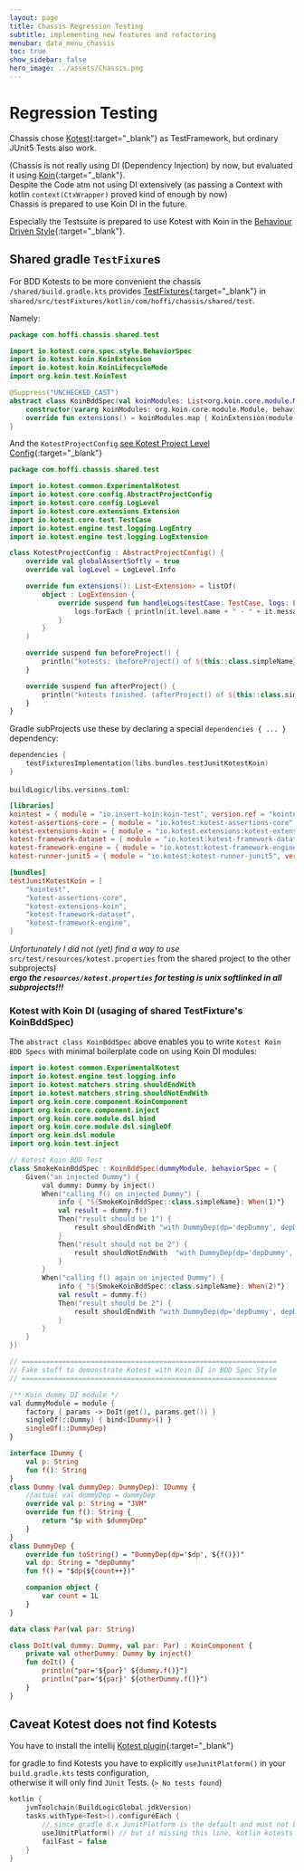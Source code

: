 ```yaml
---
layout: page
title: Chassis Regression Testing
subtitle: implementing new features and refactoring
menubar: data_menu_chassis
toc: true
show_sidebar: false
hero_image: ../assets/Chassis.png
---
```

# Regression Testing

Chassis chose [Kotest](https://kotest.io/){:target="_blank"} as TestFramework, but ordinary JUnit5 Tests also work.

(Chassis is not really using DI (Dependency Injection) by now, but evaluated it using [Koin](https://insert-koin.io/){:target="_blank"}.<br/>
Despite the Code atm not using DI extensively (as passing a Context with kotlin `context(CtxWrapper)` proved kind of enough by now)<br/>
Chassis is prepared to use Koin DI in the future.

Especially the Testsuite is prepared to use Kotest with Koin in the [Behaviour Driven Style](https://kotest.io/docs/5.6/framework/testing-styles.html#behavior-spec){:target="_blank"}.

## Shared gradle `TestFixure`s

For BDD Kotests to be more convenient the chassis `/shared/build.gradle.kts` provides [TestFixtures](https://docs.gradle.org/current/userguide/java_testing.html#sec:java_test_fixtures){:target="_blank"}
in `shared/src/testFixtures/kotlin/com/hoffi/chassis/shared/test`.

Namely:

```kotlin
package com.hoffi.chassis.shared.test

import io.kotest.core.spec.style.BehaviorSpec
import io.kotest.koin.KoinExtension
import io.kotest.koin.KoinLifecycleMode
import org.koin.test.KoinTest

@Suppress("UNCHECKED_CAST")
abstract class KoinBddSpec(val koinModules: List<org.koin.core.module.Module>, behaviorSpec: KoinBddSpec.() -> Unit): KoinTest, BehaviorSpec(behaviorSpec as BehaviorSpec.() -> Unit) {
    constructor(vararg koinModules: org.koin.core.module.Module, behaviorSpec: KoinBddSpec.() -> Unit) : this(koinModules.asList(), behaviorSpec)
    override fun extensions() = koinModules.map { KoinExtension(module = it, mockProvider = null, mode = KoinLifecycleMode.Root) }
}
```

And the `KotestProjectConfig` [see Kotest Project Level Config](https://kotest.io/docs/framework/project-config.html){:target="_blank"}

```kotlin
package com.hoffi.chassis.shared.test

import io.kotest.common.ExperimentalKotest
import io.kotest.core.config.AbstractProjectConfig
import io.kotest.core.config.LogLevel
import io.kotest.core.extensions.Extension
import io.kotest.core.test.TestCase
import io.kotest.engine.test.logging.LogEntry
import io.kotest.engine.test.logging.LogExtension

class KotestProjectConfig : AbstractProjectConfig() {
    override val globalAssertSoftly = true
    override val logLevel = LogLevel.Info

    override fun extensions(): List<Extension> = listOf(
        object : LogExtension {
            override suspend fun handleLogs(testCase: TestCase, logs: List<LogEntry>) {
                logs.forEach { println(it.level.name + " - " + it.message) }
            }
        }
    )

    override suspend fun beforeProject() {
        println("kotests: (beforeProject() of ${this::class.simpleName})")
    }

    override suspend fun afterProject() {
        println("kotests finished. (afterProject() of ${this::class.simpleName})")
    }
}
```

Gradle subProjects use these by declaring a special `dependencies { ... }` dependency:

```kotlin
dependencies {
    testFixturesImplementation(libs.bundles.testJunitKotestKoin)
}
```

`buildLogic/libs.versions.toml`:

```toml
[libraries]
kointest = { module = "io.insert-koin:koin-test", version.ref = "kointest" }
kotest-assertions-core = { module = "io.kotest:kotest-assertions-core", version.ref = "kotest" }
kotest-extensions-koin = { module = "io.kotest.extensions:kotest-extensions-koin", version.ref = "kotest-extensions-koin" }
kotest-framework-dataset = { module = "io.kotest:kotest-framework-datatest", version.ref = "kotest" }
kotest-framework-engine = { module = "io.kotest:kotest-framework-engine", version.ref = "kotest" }
kotest-runner-junit5 = { module = "io.kotest:kotest-runner-junit5", version.ref = "kotest" }

[bundles]
testJunitKotestKoin = [
    "kointest",
    "kotest-assertions-core",
    "kotest-extensions-koin",
    "kotest-framework-dataset",
    "kotest-framework-engine",
]
```

*Unfortunately I did not (yet) find a way to use* `src/test/resources/kotest.properties` from the shared project to the other subprojects)<br/>
***ergo the `resources/kotest.properties` for testing is unix softlinked in all subprojects!!!***

### Kotest with Koin DI (usaging of shared TestFixture's KoinBddSpec)

The `abstract class KoinBddSpec` above enables you to write `Kotest Koin BDD Specs` with minimal boilerplate code on using Koin DI modules:

```kotlin
import io.kotest.common.ExperimentalKotest
import io.kotest.engine.test.logging.info
import io.kotest.matchers.string.shouldEndWith
import io.kotest.matchers.string.shouldNotEndWith
import org.koin.core.component.KoinComponent
import org.koin.core.component.inject
import org.koin.core.module.dsl.bind
import org.koin.core.module.dsl.singleOf
import org.koin.dsl.module
import org.koin.test.inject

// Kotest Koin BDD Test
class SmokeKoinBddSpec : KoinBddSpec(dummyModule, behaviorSpec = {
    Given("an injected Dummy") {
        val dummy: Dummy by inject()
        When("calling f() on injected Dummy") {
            info { "${SmokeKoinBddSpec::class.simpleName}: When(1)"}
            val result = dummy.f()
            Then("result should be 1") {
                result shouldEndWith "with DummyDep(dp='depDummy', depDummy(1))"
            }
            Then("result should not be 2") {
                result shouldNotEndWith  "with DummyDep(dp='depDummy', depDummy(2))"
            }
        }
        When("calling f() again on injected Dummy") {
            info { "${SmokeKoinBddSpec::class.simpleName}: When(2)"}
            val result = dummy.f()
            Then("result should be 2") {
                result shouldEndWith "with DummyDep(dp='depDummy', depDummy(2))"
            }
        }
    }
})

// ===============================================================
// Fake stuff to demonstrate Kotest with Koin DI in BDD Spec Style
// ===============================================================

/** Koin dummy DI module */
val dummyModule = module {
    factory { params -> DoIt(get(), params.get()) }
    singleOf(::Dummy) { bind<IDummy>() }
    singleOf(::DummyDep)
}

interface IDummy {
    val p: String
    fun f(): String
}
class Dummy (val dummyDep: DummyDep): IDummy {
    //actual val dummyDep = dummyDep
    override val p: String = "JVM"
    override fun f(): String {
        return "$p with $dummyDep"
    }
}
class DummyDep {
    override fun toString() = "DummyDep(dp='$dp', ${f()})"
    val dp: String = "depDummy"
    fun f() = "$dp(${count++})"

    companion object {
        var count = 1L
    }
}

data class Par(val par: String)

class DoIt(val dummy: Dummy, val par: Par) : KoinComponent {
    private val otherDummy: Dummy by inject()
    fun doIt() {
        println("par='${par}' ${dummy.f()}")
        println("par='${par}' ${otherDummy.f()}")
    }
}
```

## Caveat Kotest does not find Kotests

You have to install the intellij [Kotest plugin](https://plugins.jetbrains.com/plugin/14080-kotest){:target="_blank"}

for gradle to find Kotests you have to explicitly `useJunitPlatform()` in your `build.gradle.kts` tests configuration,<br/>
otherwise it will only find `JUnit` Tests. (`> No tests found`)

```kotlin
kotlin {
    jvmToolchain(BuildLogicGlobal.jdkVersion)
    tasks.withType<Test>().configureEach {
        // since gradle 8.x JunitPlatform is the default and must not be configured explicitly anymore
        useJUnitPlatform() // but if missing this line, kotlin kotests won't be found and run TODO
        failFast = false
    }
}
```
